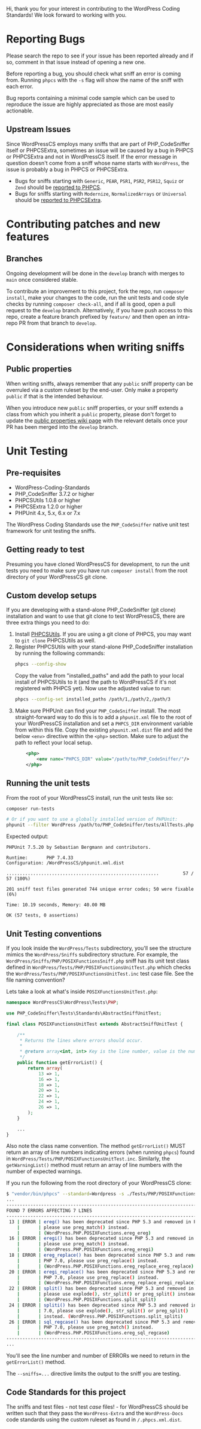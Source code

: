 Hi, thank you for your interest in contributing to the WordPress Coding Standards! We look forward to working with you.

# Reporting Bugs

Please search the repo to see if your issue has been reported already and if so, comment in that issue instead of opening a new one.

Before reporting a bug, you should check what sniff an error is coming from.
Running `phpcs` with the `-s` flag will show the name of the sniff with each error.

Bug reports containing a minimal code sample which can be used to reproduce the issue are highly appreciated as those are most easily actionable.

## Upstream Issues

Since WordPressCS employs many sniffs that are part of PHP_CodeSniffer itself or PHPCSExtra, sometimes an issue will be caused by a bug in PHPCS or PHPCSExtra and not in WordPressCS itself.
If the error message in question doesn't come from a sniff whose name starts with `WordPress`, the issue is probably a bug in PHPCS or PHPCSExtra.

* Bugs for sniffs starting with `Generic`, `PEAR`, `PSR1`, `PSR2`, `PSR12`, `Squiz` or `Zend` should be [reported to PHPCS](https://github.com/PHPCSStandards/PHP_CodeSniffer/issues).
* Bugs for sniffs starting with `Modernize`, `NormalizedArrays` or `Universal` should be [reported to PHPCSExtra](https://github.com/PHPCSStandards/PHPCSExtra/issues).

# Contributing patches and new features

## Branches

Ongoing development will be done in the `develop` branch with merges to `main` once considered stable.

To contribute an improvement to this project, fork the repo, run `composer install`, make your changes to the code, run the unit tests and code style checks by running `composer check-all`, and if all is good, open a pull request to the `develop` branch.
Alternatively, if you have push access to this repo, create a feature branch prefixed by `feature/` and then open an intra-repo PR from that branch to `develop`.

# Considerations when writing sniffs

## Public properties

When writing sniffs, always remember that any `public` sniff property can be overruled via a custom ruleset by the end-user.
Only make a property `public` if that is the intended behaviour.

When you introduce new `public` sniff properties, or your sniff extends a class from which you inherit a `public` property, please don't forget to update the [public properties wiki page](https://github.com/WordPress/WordPress-Coding-Standards/wiki/Customizable-sniff-properties) with the relevant details once your PR has been merged into the `develop` branch.

# Unit Testing

## Pre-requisites
* WordPress-Coding-Standards
* PHP_CodeSniffer 3.7.2 or higher
* PHPCSUtils 1.0.8 or higher
* PHPCSExtra 1.2.0 or higher
* PHPUnit 4.x, 5.x, 6.x or 7.x

The WordPress Coding Standards use the `PHP_CodeSniffer` native unit test framework for unit testing the sniffs.

## Getting ready to test

Presuming you have cloned WordPressCS for development, to run the unit tests you need to make sure you have run `composer install` from the root directory of your WordPressCS git clone.

## Custom develop setups

If you are developing with a stand-alone PHP_CodeSniffer (git clone) installation and want to use that git clone to test WordPressCS, there are three extra things you need to do:
1. Install [PHPCSUtils](https://github.com/PHPCSStandards/PHPCSUtils).
    If you are using a git clone of PHPCS, you may want to `git clone` PHPCSUtils as well.
2. Register PHPCSUtils with your stand-alone PHP_CodeSniffer installation by running the following commands:
    ```bash
    phpcs --config-show
    ```
    Copy the value from "installed_paths" and add the path to your local install of PHPCSUtils to it (and the path to WordPressCS if it's not registered with PHPCS yet).
    Now use the adjusted value to run:
    ```bash
    phpcs --config-set installed_paths /path/1,/path/2,/path/3
    ```
3. Make sure PHPUnit can find your `PHP_CodeSniffer` install.
    The most straight-forward way to do this is to add a `phpunit.xml` file to the root of your WordPressCS installation and set a `PHPCS_DIR` environment variable from within this file.
    Copy the existing `phpunit.xml.dist` file and add the below `<env>` directive within the `<php>` section. Make sure to adjust the path to reflect your local setup.
    ```xml
        <php>
            <env name="PHPCS_DIR" value="/path/to/PHP_CodeSniffer/"/>
        </php>
    ```

## Running the unit tests

From the root of your WordPressCS install, run the unit tests like so:
```bash
composer run-tests

# Or if you want to use a globally installed version of PHPUnit:
phpunit --filter WordPress /path/to/PHP_CodeSniffer/tests/AllTests.php
```

Expected output:
```
PHPUnit 7.5.20 by Sebastian Bergmann and contributors.

Runtime:       PHP 7.4.33
Configuration: /WordPressCS/phpunit.xml.dist

.........................................................         57 / 57 (100%)

201 sniff test files generated 744 unique error codes; 50 were fixable (6%)

Time: 10.19 seconds, Memory: 40.00 MB

OK (57 tests, 0 assertions)
```

## Unit Testing conventions

If you look inside the `WordPress/Tests` subdirectory, you'll see the structure mimics the `WordPress/Sniffs` subdirectory structure. For example, the `WordPress/Sniffs/PHP/POSIXFunctionsSniff.php` sniff has its unit test class defined in `WordPress/Tests/PHP/POSIXFunctionsUnitTest.php` which checks the `WordPress/Tests/PHP/POSIXFunctionsUnitTest.inc` test case file. See the file naming convention?

Lets take a look at what's inside `POSIXFunctionsUnitTest.php`:

```php
namespace WordPressCS\WordPress\Tests\PHP;

use PHP_CodeSniffer\Tests\Standards\AbstractSniffUnitTest;

final class POSIXFunctionsUnitTest extends AbstractSniffUnitTest {

	/**
	 * Returns the lines where errors should occur.
	 *
	 * @return array<int, int> Key is the line number, value is the number of expected errors.
	 */
	public function getErrorList() {
		return array(
			13 => 1,
			16 => 1,
			18 => 1,
			20 => 1,
			22 => 1,
			24 => 1,
			26 => 1,
		);
	}

    ...
}
```

Also note the class name convention. The method `getErrorList()` MUST return an array of line numbers indicating errors (when running `phpcs`) found in `WordPress/Tests/PHP/POSIXFunctionsUnitTest.inc`. Similarly, the `getWarningList()` method must return an array of line numbers with the number of expected warnings.

If you run the following from the root directory of your WordPressCS clone:

```sh
$ "vendor/bin/phpcs" --standard=Wordpress -s ./Tests/PHP/POSIXFunctionsUnitTest.inc --sniffs=WordPress.PHP.POSIXFunctions
...
--------------------------------------------------------------------------------
FOUND 7 ERRORS AFFECTING 7 LINES
--------------------------------------------------------------------------------
 13 | ERROR | ereg() has been deprecated since PHP 5.3 and removed in PHP 7.0,
    |       | please use preg_match() instead.
    |       | (WordPress.PHP.POSIXFunctions.ereg_ereg)
 16 | ERROR | eregi() has been deprecated since PHP 5.3 and removed in PHP 7.0,
    |       | please use preg_match() instead.
    |       | (WordPress.PHP.POSIXFunctions.ereg_eregi)
 18 | ERROR | ereg_replace() has been deprecated since PHP 5.3 and removed in
    |       | PHP 7.0, please use preg_replace() instead.
    |       | (WordPress.PHP.POSIXFunctions.ereg_replace_ereg_replace)
 20 | ERROR | eregi_replace() has been deprecated since PHP 5.3 and removed in
    |       | PHP 7.0, please use preg_replace() instead.
    |       | (WordPress.PHP.POSIXFunctions.ereg_replace_eregi_replace)
 22 | ERROR | split() has been deprecated since PHP 5.3 and removed in PHP 7.0,
    |       | please use explode(), str_split() or preg_split() instead.
    |       | (WordPress.PHP.POSIXFunctions.split_split)
 24 | ERROR | spliti() has been deprecated since PHP 5.3 and removed in PHP
    |       | 7.0, please use explode(), str_split() or preg_split()
    |       | instead. (WordPress.PHP.POSIXFunctions.split_spliti)
 26 | ERROR | sql_regcase() has been deprecated since PHP 5.3 and removed in
    |       | PHP 7.0, please use preg_match() instead.
    |       | (WordPress.PHP.POSIXFunctions.ereg_sql_regcase)
--------------------------------------------------------------------------------
...
```
You'll see the line number and number of ERRORs we need to return in the `getErrorList()` method.

The `--sniffs=...` directive limits the output to the sniff you are testing.

## Code Standards for this project

The sniffs and test files - not test _case_ files! - for WordPressCS should be written such that they pass the `WordPress-Extra` and the `WordPress-Docs` code standards using the custom ruleset as found in `/.phpcs.xml.dist`.
